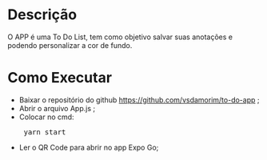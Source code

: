 # Descrição 

O APP é uma To Do List, tem como objetivo salvar suas anotações e podendo personalizar a cor de fundo.

# Como Executar

- Baixar o repositório do github https://github.com/vsdamorim/to-do-app ;
- Abrir o arquivo App.js ;
- Colocar no cmd: <pre> yarn start
- Ler o QR Code para abrir no app Expo Go;
